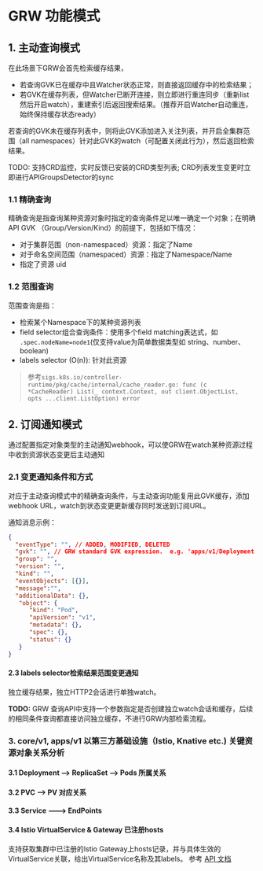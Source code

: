 # GRW 功能模式

## 1. 主动查询模式
在此场景下GRW会首先检索缓存结果，
- 若查询GVK已在缓存中且Watcher状态正常，则直接返回缓存中的检索结果；
- 若GVK在缓存列表，但Watcher已断开连接，则立即进行重连同步（重新list然后开启watch），重建索引后返回搜索结果。（推荐开启Watcher自动重连，始终保持缓存状态ready）

若查询的GVK未在缓存列表中，则将此GVK添加进入关注列表，并开启全集群范围（all namespaces）针对此GVK的watch（可配置关闭此行为），然后返回检索结果。

TODO: 支持CRD监控，实时反馈已安装的CRD类型列表; CRD列表发生变更时立即进行APIGroupsDetector的sync

### 1.1 精确查询
精确查询是指查询某种资源对象时指定的查询条件足以唯一确定一个对象；在明确API GVK （Group/Version/Kind）的前提下，包括如下情况：
- 对于集群范围（non-namespaced）资源：指定了Name
- 对于命名空间范围（namespaced）资源：指定了Namespace/Name
- 指定了资源 uid

### 1.2 范围查询
范围查询是指：
- 检索某个Namespace下的某种资源列表
- field selector组合查询条件：使用多个field matching表达式，如 `.spec.nodeName=node1`(仅支持value为简单数据类型如 string、number、boolean)
- labels selector (O(n)): 针对此资源

> 参考`sigs.k8s.io/controller-runtime/pkg/cache/internal/cache_reader.go: func (c *CacheReader) List(_ context.Context, out client.ObjectList, opts ...client.ListOption) error`


## 2. 订阅通知模式
通过配置指定对象类型的主动通知webhook，可以使GRW在watch某种资源过程中收到资源状态变更后主动通知

### 2.1 变更通知条件和方式
对应于主动查询模式中的精确查询条件，与主动查询功能复用此GVK缓存，添加webhook URL，watch到状态变更更新缓存同时发送到订阅URL。

通知消息示例：
```json
{
  "eventType": "", // ADDED, MODIFIED, DELETED
  "gvk": "", // GRW standard GVK expression.  e.g. 'apps/v1/Deployment'
  "group": "",
  "version": "",
  "kind": "",
  "eventObjects": [{}],
  "message":"",
  "additionalData": {},
   "object": {
      "kind": "Pod",
      "apiVersion": "v1",
      "metadata": {},
      "spec": {},
      "status": {}
   }
}
```


#### 2.3 labels selector检索结果范围变更通知
独立缓存结果，独立HTTP2会话进行单独watch。

**TODO:** GRW 查询API中支持一个参数指定是否创建独立watch会话和缓存，后续的相同条件查询都直接访问独立缓存，不进行GRW内部检索流程。

### 3. core/v1, apps/v1 以第三方基础设施（Istio, Knative etc.) 关键资源对象关系分析

#### 3.1 Deployment --> ReplicaSet --> Pods 所属关系

#### 3.2 PVC --> PV 对应关系

#### 3.3 Service --->  EndPoints

#### 3.4 Istio VirtualService & Gateway 已注册hosts
支持获取集群中已注册的Istio Gateway上hosts记录，并与具体生效的VirtualService关联，给出VirtualService名称及其labels。 参考 [API 文档](./api_spec.md#1-获取所有istio-gateway上注册的hosts列表)
